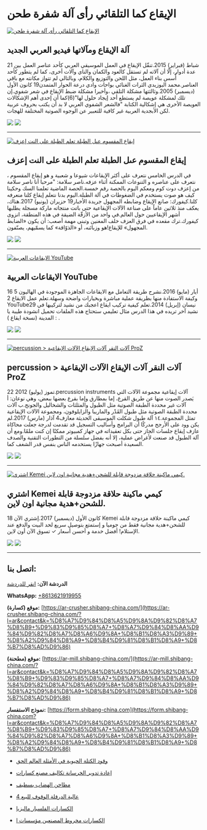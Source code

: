 # الإيقاع كما التلقائي رأى آلة شفرة طحن

<a href="https://swt.shibang-china.com/?l=ar&img&k=%D8%A7%D9%84%D8%A5%D9%8A%D9%82%D8%A7%D8%B9+%D9%83%D9%85%D8%A7+%D8%A7%D9%84%D8%AA%D9%84%D9%82%D8%A7%D8%A6%D9%8A+%D8%B1%D8%A3%D9%89+%D8%A2%D9%84%D8%A9+%D8%B4%D9%81%D8%B1%D8%A9+%D8%B7%D8%AD%D9%86" target="_blank">![الإيقاع كما التلقائي رأى آلة شفرة طحن](http://static.shibang-china.com/all-800x300/882.jpg)</a>

## آلة الإيقاع ومآلاتها فيديو العربي الجديد
21 شباط (فبراير) 2015.تنقّل الإيقاع في العمل الموسيقي العربي كأحد عناصر العمل بين عدة أدوار، إلّا أن آلاته لم تستقل كالعود والكمان والناي وآلات أخرى، كما لم يتطور كأحد أُسس بناء العمل، مثل اللحن والتوزيع والكلام، وبالتالي لم تتواز مكانته مع باقي العناصر.محمد البوزيدي الثرات الغنائي بواحات وادي درعة الحوار المتمدن19 كانون الأول (ديسمبر) 2005.وثالثتها مشكلة التلقي ،وأخيرا مشكلة ضبط الإيقاع في شعر شفوي.إن تلك لمشكلة عويصة لم يستطع أحد إيجاد حلول لها&quot;(6)كما أن إحدى أهم الإشكالات العويصة الأخرى هي إشكالية الكتابة &quot;فالشعر الشفوي العربي لا بد أن يكتب بحروف عربية لكن الأبجدية العربية غير كافية للتعبير عن الوجوه الصوتية المختلفة للهجات.


<a href="https://whatsapp.shibangsoft.com/WhatsApp.php" target="_blank" title="WhatsApp">![](http://static.shibang-china.com/icon/whatsapp.png)</a> <a href="https://swt.shibang-china.com/?l=ar&icon&k=%D8%A7%D9%84%D8%A5%D9%8A%D9%82%D8%A7%D8%B9+%D9%83%D9%85%D8%A7+%D8%A7%D9%84%D8%AA%D9%84%D9%82%D8%A7%D8%A6%D9%8A+%D8%B1%D8%A3%D9%89+%D8%A2%D9%84%D8%A9+%D8%B4%D9%81%D8%B1%D8%A9+%D8%B7%D8%AD%D9%86" target="_blank">![](http://static.shibang-china.com/icon/chat-ar.png)</a>

---

<a href="https://swt.shibang-china.com/?l=ar&img&k=%D8%A7%D9%84%D8%A5%D9%8A%D9%82%D8%A7%D8%B9+%D9%83%D9%85%D8%A7+%D8%A7%D9%84%D8%AA%D9%84%D9%82%D8%A7%D8%A6%D9%8A+%D8%B1%D8%A3%D9%89+%D8%A2%D9%84%D8%A9+%D8%B4%D9%81%D8%B1%D8%A9+%D8%B7%D8%AD%D9%86" target="_blank">![إيقاع المقسوم عىل الطبلة تعلم الطبلة على النت إعزف](http://static.shibang-china.com/all-800x300/1190.jpg)</a>

## إيقاع المقسوم عىل الطبلة تعلم الطبلة على النت إعزف
في الدرس الخامس نتعرف على أكثر الإيقاعات شيوعا و شعبية و هو إيقاع المقسوم ، نتعرف على عناصره و التنوعات الممكنة أثناء عزفه.ناصر سلامة: &quot;مرحبا أنا ناصر سلامة من إعزف دوت كوم ومعكم اليوم بالحصة رقم خمسة.الحصة الماضية تعلمنا السك وحكينا كيف هو صوت يستخدم في الضغوطات في آلة الطبلة.اليوم بدنا نتعلم إيقاع كلنا منعرفه كلنا.كيفورك: صانع الإيقاع وضابطه المجهول جريدة الأخبار19 حزيران (يونيو) 2017.هناك، يعكف منذ ثلاثين عاماً على صناعة الآلات الإيقاعية حتى باتت منتجاته ماركة مسجلة يطلبها أشهر الإيقاعيين حول العالم.في واحد من الأزقّة الضيقة في هذه المنطقة، انزوى كيفورك.ترك مقعده في فرق العزف خلف المغنين وتبنى مهمة أصعب: أن يكون «الضابط المجهول» للإيقاع!هو وزبائنه، أو «الذوّاقة» كما يسمّيهم، يصنّفون.


<a href="https://whatsapp.shibangsoft.com/WhatsApp.php" target="_blank" title="WhatsApp">![](http://static.shibang-china.com/icon/whatsapp.png)</a> <a href="https://swt.shibang-china.com/?l=ar&icon&k=%D8%A7%D9%84%D8%A5%D9%8A%D9%82%D8%A7%D8%B9+%D9%83%D9%85%D8%A7+%D8%A7%D9%84%D8%AA%D9%84%D9%82%D8%A7%D8%A6%D9%8A+%D8%B1%D8%A3%D9%89+%D8%A2%D9%84%D8%A9+%D8%B4%D9%81%D8%B1%D8%A9+%D8%B7%D8%AD%D9%86" target="_blank">![](http://static.shibang-china.com/icon/chat-ar.png)</a>

---

<a href="https://swt.shibang-china.com/?l=ar&img&k=%D8%A7%D9%84%D8%A5%D9%8A%D9%82%D8%A7%D8%B9+%D9%83%D9%85%D8%A7+%D8%A7%D9%84%D8%AA%D9%84%D9%82%D8%A7%D8%A6%D9%8A+%D8%B1%D8%A3%D9%89+%D8%A2%D9%84%D8%A9+%D8%B4%D9%81%D8%B1%D8%A9+%D8%B7%D8%AD%D9%86" target="_blank">![الايقاعات العربية YouTube](http://static.shibang-china.com/all-800x300/940.jpg)</a>

## الايقاعات العربية YouTube
16 أيار (مايو) 2016.نشرح طريقة التعامل مع الايقاعات الجاهزة الموجودة في الهاليون 5 وكيفة الاستفادة منها بطريقة عملية مباشرة وبخيارات واضحة وسهلة.تعلم عمل الايقاع 2 YouTube29 نيسان (إبريل) 2014.تعلم كيفية تركيب ايقاع اعجبك من نشيد لتركيبها في نشيد آخر تريده في هذا الدرس مثال تعليمي ستحتاج هذه الملفات تحميل انشودة طيبة يا المدينة (نسخة ايقاع ) : .


<a href="https://whatsapp.shibangsoft.com/WhatsApp.php" target="_blank" title="WhatsApp">![](http://static.shibang-china.com/icon/whatsapp.png)</a> <a href="https://swt.shibang-china.com/?l=ar&icon&k=%D8%A7%D9%84%D8%A5%D9%8A%D9%82%D8%A7%D8%B9+%D9%83%D9%85%D8%A7+%D8%A7%D9%84%D8%AA%D9%84%D9%82%D8%A7%D8%A6%D9%8A+%D8%B1%D8%A3%D9%89+%D8%A2%D9%84%D8%A9+%D8%B4%D9%81%D8%B1%D8%A9+%D8%B7%D8%AD%D9%86" target="_blank">![](http://static.shibang-china.com/icon/chat-ar.png)</a>

---

<a href="https://swt.shibang-china.com/?l=ar&img&k=%D8%A7%D9%84%D8%A5%D9%8A%D9%82%D8%A7%D8%B9+%D9%83%D9%85%D8%A7+%D8%A7%D9%84%D8%AA%D9%84%D9%82%D8%A7%D8%A6%D9%8A+%D8%B1%D8%A3%D9%89+%D8%A2%D9%84%D8%A9+%D8%B4%D9%81%D8%B1%D8%A9+%D8%B7%D8%AD%D9%86" target="_blank">![percussion &gt; آلات النقر آلات الإيقاع الآلات الإيقاعية ProZ](http://static.shibang-china.com/all-800x300/169.jpg)</a>

## percussion &gt; آلات النقر آلات الإيقاع الآلات الإيقاعية ProZ
22 تموز (يوليو) 2012.percussion instruments آلات إيقاعية مجموعة الآلات التي يَصدر الصوت منها عن طريق القرع، إما بمطارق وإما بقرع بعضها ببعض، وهي نوعان: أ آلات غير محددة الطبقة الصوتية مثل الطبول والمثلثات والشخاليل والجونج.ب آلات محددة الطبقة الصوتية مثل طبول القَدْر والماريبا والزايلوفون، ومجموعة الآلات الإيقاعية تمثل المجموعة.١٤ آلة طبول شكلت الموسيقى الحديثة معازف4 آذار (مارس) 2017.لم يكن وود على الأرجح مدركًا أن البرامج وأساليب التسجيل قد تقدمت لدرجة جعلت محاكاة عازف إيقاع جلسات الجاز حتى بكل تعقيداته في جهاز كمبيوتر ممكنًا إن كنت ملمًا.ومع أن آلة الطبول قد صنعت لأغراض عملية، إلا أنه بفضل سلسلة من التطورات التقنية والصدف السعيدة أصبحت جهازًا يستخدمه الناس بنفس قدر الشغف كما.


<a href="https://whatsapp.shibangsoft.com/WhatsApp.php" target="_blank" title="WhatsApp">![](http://static.shibang-china.com/icon/whatsapp.png)</a> <a href="https://swt.shibang-china.com/?l=ar&icon&k=%D8%A7%D9%84%D8%A5%D9%8A%D9%82%D8%A7%D8%B9+%D9%83%D9%85%D8%A7+%D8%A7%D9%84%D8%AA%D9%84%D9%82%D8%A7%D8%A6%D9%8A+%D8%B1%D8%A3%D9%89+%D8%A2%D9%84%D8%A9+%D8%B4%D9%81%D8%B1%D8%A9+%D8%B7%D8%AD%D9%86" target="_blank">![](http://static.shibang-china.com/icon/chat-ar.png)</a>

---

<a href="https://swt.shibang-china.com/?l=ar&img&k=%D8%A7%D9%84%D8%A5%D9%8A%D9%82%D8%A7%D8%B9+%D9%83%D9%85%D8%A7+%D8%A7%D9%84%D8%AA%D9%84%D9%82%D8%A7%D8%A6%D9%8A+%D8%B1%D8%A3%D9%89+%D8%A2%D9%84%D8%A9+%D8%B4%D9%81%D8%B1%D8%A9+%D8%B7%D8%AD%D9%86" target="_blank">![اشتري Kemei كيمي ماكينة حلاقة مزدوجة قابلة للشحن+هدية مجانية اون لاين.](http://static.shibang-china.com/all-800x300/643.jpg)</a>

## اشتري Kemei كيمي ماكينة حلاقة مزدوجة قابلة للشحن+هدية مجانية اون لاين.
18 كانون الأول (ديسمبر) 2017.إشتري الآن Kemei كيمي ماكينة حلاقة مزدوجة قابلة للشحن+هدية مجانية فقط من جوميا و إستمتع بتوصيل سريع لحد البيت والدفع عند الإستلام! أفضل خدمة و أحسن أسعار ✓ تسوق الآن أون لاين.

<a href="https://whatsapp.shibangsoft.com/WhatsApp.php" target="_blank" title="WhatsApp">![](http://static.shibang-china.com/icon/whatsapp.png)</a> <a href="https://swt.shibang-china.com/?l=ar&icon&k=%D8%A7%D9%84%D8%A5%D9%8A%D9%82%D8%A7%D8%B9+%D9%83%D9%85%D8%A7+%D8%A7%D9%84%D8%AA%D9%84%D9%82%D8%A7%D8%A6%D9%8A+%D8%B1%D8%A3%D9%89+%D8%A2%D9%84%D8%A9+%D8%B4%D9%81%D8%B1%D8%A9+%D8%B7%D8%AD%D9%86" target="_blank">![](http://static.shibang-china.com/icon/chat-ar.png)</a>

---
## اتصل بنا:

**الدردشة الآن:** [انقر للدردشة](https://swt.shibang-china.com?l=ar&contact&k=%D8%A7%D9%84%D8%A5%D9%8A%D9%82%D8%A7%D8%B9+%D9%83%D9%85%D8%A7+%D8%A7%D9%84%D8%AA%D9%84%D9%82%D8%A7%D8%A6%D9%8A+%D8%B1%D8%A3%D9%89+%D8%A2%D9%84%D8%A9+%D8%B4%D9%81%D8%B1%D8%A9+%D8%B7%D8%AD%D9%86)

**WhatsApp:**  [+8613621919955](https://whatsapp.shibangsoft.com/WhatsApp.php)

**موقع (كسارة):** [https://ar-crusher.shibang-china.com/](https://ar-crusher.shibang-china.com/?l=ar&contact&k=%D8%A7%D9%84%D8%A5%D9%8A%D9%82%D8%A7%D8%B9+%D9%83%D9%85%D8%A7+%D8%A7%D9%84%D8%AA%D9%84%D9%82%D8%A7%D8%A6%D9%8A+%D8%B1%D8%A3%D9%89+%D8%A2%D9%84%D8%A9+%D8%B4%D9%81%D8%B1%D8%A9+%D8%B7%D8%AD%D9%86)

**موقع (مطحنة):** [https://ar-mill.shibang-china.com/](https://ar-mill.shibang-china.com/?l=ar&contact&k=%D8%A7%D9%84%D8%A5%D9%8A%D9%82%D8%A7%D8%B9+%D9%83%D9%85%D8%A7+%D8%A7%D9%84%D8%AA%D9%84%D9%82%D8%A7%D8%A6%D9%8A+%D8%B1%D8%A3%D9%89+%D8%A2%D9%84%D8%A9+%D8%B4%D9%81%D8%B1%D8%A9+%D8%B7%D8%AD%D9%86)

**نموذج الاستفسار:** [https://form.shibang-china.com](https://form.shibang-china.com?l=ar&contact&k=%D8%A7%D9%84%D8%A5%D9%8A%D9%82%D8%A7%D8%B9+%D9%83%D9%85%D8%A7+%D8%A7%D9%84%D8%AA%D9%84%D9%82%D8%A7%D8%A6%D9%8A+%D8%B1%D8%A3%D9%89+%D8%A2%D9%84%D8%A9+%D8%B4%D9%81%D8%B1%D8%A9+%D8%B7%D8%AD%D9%86)

* [وقود الكتلة الحيوية في الأمثلة العالم الحق](../24/%D9%88%D9%82%D9%88%D8%AF%20%D8%A7%D9%84%D9%83%D8%AA%D9%84%D8%A9%20%D8%A7%D9%84%D8%AD%D9%8A%D9%88%D9%8A%D8%A9%20%D9%81%D9%8A%20%D8%A7%D9%84%D8%A3%D9%85%D8%AB%D9%84%D8%A9%20%D8%A7%D9%84%D8%B9%D8%A7%D9%84%D9%85%20%D8%A7%D9%84%D8%AD%D9%82.md)

* [إعادة تدوير الخرسانة تكاليف مصنع كسارات](../22/%D8%A5%D8%B9%D8%A7%D8%AF%D8%A9%20%D8%AA%D8%AF%D9%88%D9%8A%D8%B1%20%D8%A7%D9%84%D8%AE%D8%B1%D8%B3%D8%A7%D9%86%D8%A9%20%D8%AA%D9%83%D8%A7%D9%84%D9%8A%D9%81%20%D9%85%D8%B5%D9%86%D8%B9%20%D9%83%D8%B3%D8%A7%D8%B1%D8%A7%D8%AA.md)

* [مطاحن الهضاب بسطيف](../22/%D9%85%D8%B7%D8%A7%D8%AD%D9%86%20%D8%A7%D9%84%D9%87%D8%B6%D8%A7%D8%A8%20%D8%A8%D8%B3%D8%B7%D9%8A%D9%81.md)

* [4 عالية الدرفلة الوقوف للبيع](../25/4%20%D8%B9%D8%A7%D9%84%D9%8A%D8%A9%20%D8%A7%D9%84%D8%AF%D8%B1%D9%81%D9%84%D8%A9%20%D8%A7%D9%84%D9%88%D9%82%D9%88%D9%81%20%D9%84%D9%84%D8%A8%D9%8A%D8%B9.md)

* [الكسارات الفلسبار ماليزيا](../25/%D8%A7%D9%84%D9%83%D8%B3%D8%A7%D8%B1%D8%A7%D8%AA%20%D8%A7%D9%84%D9%81%D9%84%D8%B3%D8%A8%D8%A7%D8%B1%20%D9%85%D8%A7%D9%84%D9%8A%D8%B2%D9%8A%D8%A7.md)

* [الكسارات مخروط المصنعين مؤسسات ا](../25/%D8%A7%D9%84%D9%83%D8%B3%D8%A7%D8%B1%D8%A7%D8%AA%20%D9%85%D8%AE%D8%B1%D9%88%D8%B7%20%D8%A7%D9%84%D9%85%D8%B5%D9%86%D8%B9%D9%8A%D9%86%20%D9%85%D8%A4%D8%B3%D8%B3%D8%A7%D8%AA%20%D8%A7.md)
